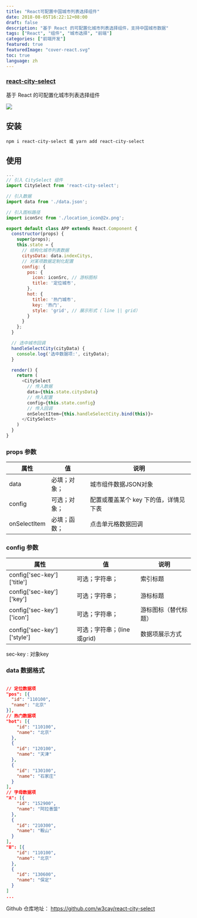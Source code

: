 ```yaml
---
title: "React可配置中国城市列表选择组件"
date: 2018-08-05T16:22:12+08:00
draft: false
description: "基于 React 的可配置化城市列表选择组件，支持中国城市数据"
tags: ["React", "组件", "城市选择", "前端"]
categories: ["前端开发"]
featured: true
featuredImage: "cover-react.svg"
toc: true
language: zh
---
```





### [react-city-select](https://github.com/w3cay/react-city-select)

基于 React 的可配置化城市列表选择组件

![](https://tva1.sinaimg.cn/large/008i3skNgy1gz8ur1zrpvj30hh0vbabp.jpg)


## 安装
```
npm i react-city-select 或 yarn add react-city-select
```

## 使用

``` javascript
...
// 引入 CitySelect 组件
import CitySelect from 'react-city-select';

// 引入数据
import data from './data.json';

// 引入图标路径
import iconSrc from './location_icon@2x.png';

export default class APP extends React.Component {
  constructor(props) {
    super(props);
    this.state = {
      // 结构化城市列表数据
      citysData: data.indexCitys, 
      // 对某项数据定制化配置
      config: {
        pos: {
          icon: iconSrc, // 游标图标
          title: '定位城市',
        },
        hot: {
          title: '热门城市',
          key: '热门',
          style: 'grid', // 展示形式（ line || grid）
        }
      }
    };
  }

  // 选中城市回调
  handleSelectCity(cityData) {
    console.log('选中数据项:', cityData);
  }

  render() {
    return (
      <CitySelect
        // 传入数据
        data={this.state.citysData}
        // 传入配置
        config={this.state.config}
        // 传入回调
        onSelectItem={this.handleSelectCity.bind(this)}>
      </CitySelect>
    )
  }
}
```
### props 参数 

属性 | 值 | 说明
---|---|---
data | 必填；对象；| 城市组件数据JSON对象
config | 可选；对象；| 配置或覆盖某个 key 下的值，详情见下表
onSelectItem | 必填；函数；| 点击单元格数据回调


### config 参数

属性 | 值 | 说明
---|---|---
config['sec-key']['title'] | 可选；字符串；| 索引标题
config['sec-key']['key'] | 可选；字符串；| 游标标题
config['sec-key']['icon'] | 可选；字符串；| 游标图标（替代标题）
config['sec-key']['style'] | 可选；字符串；(line或grid) | 数据项展示方式

sec-key : 对象key


### data 数据格式

```JSON
   
// 定位数据项
"pos": [{
  "id": "110100",
  "name": "北京"
}],
// 热门数据项
"hot": [{
    "id": "110100",
    "name": "北京"
  },
  {
    "id": "120100",
    "name": "天津"
  },
  {
    "id": "130100",
    "name": "石家庄"
  }
],
// 字母数据项
"A": [{
    "id": "152900",
    "name": "阿拉善盟"
  },
  {
    "id": "210300",
    "name": "鞍山"
  }
],
"B": [{
    "id": "110100",
    "name": "北京"
  },
  {
    "id": "130600",
    "name": "保定"
  }
]
...
```
 Github 仓库地址： https://github.com/w3cay/react-city-select
